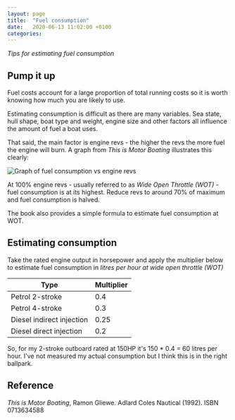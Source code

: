 ```yaml
---
layout: page
title:  "Fuel consumption"
date:   2020-06-13 11:02:00 +0100
categories:
---
```

*Tips for estimating fuel consumption*

## Pump it up
Fuel costs account for a large proportion of total running costs so it is worth knowing how much you are likely to use.

Estimating consumption is difficult as there are many variables. Sea state, hull shape, boat type and weight, engine size and other factors all influence the amount of fuel a boat uses.

That said, the main factor is engine revs - the higher the revs the more fuel the engine will burn. A graph from *This is Motor Boating* illustrates this clearly:

![Graph of fuel consumption vs engine revs](/budget-boating/images/revs.jpg)

At 100% engine revs - usually referred to as *Wide Open Throttle (WOT)* - fuel consumption is at its highest. Reduce revs to around 70% of maximum and fuel consumption is halved.

The book also provides a simple formula to estimate fuel consumption at WOT.

## Estimating consumption
Take the rated engine output in horsepower and apply the multiplier below to estimate fuel consumption in *litres per hour at wide open throttle (WOT)*

| Type | Multiplier |
| ----- | ----- |
| Petrol 2-stroke | 0.4 |
| Petrol 4-stroke | 0.3 |
| Diesel indirect injection | 0.25 |
| Diesel direct injection | 0.2 |


So, for my 2-stroke outboard rated at 150HP it's 150 * 0.4 = 60 litres per hour. I've not measured my actual consumption but I think this is in the right ballpark.

## Reference
*This is Motor Boating*, Ramon Gliewe. Adlard Coles Nautical (1992). ISBN 0713634588
